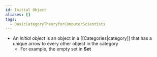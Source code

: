 ```yaml
---
id: Initial Object
aliases: []
tags:
  - BasicCategoryTheoryforComputerScientists
---
```


- An _initial object_ is an object in a [[Categories|category]] that has a
  unique arrow to every other object in the category
  - For example, the empty set in $\mathbf{Set}$
